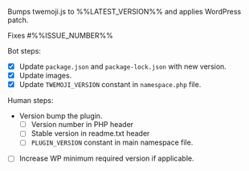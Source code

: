 Bumps twemoji.js to %%LATEST_VERSION%% and applies WordPress patch.

Fixes #%%ISSUE_NUMBER%%

Bot steps:

* [x] Update `package.json` and `package-lock.json` with new version.
* [x] Update images.
* [x] Update `TWEMOJI_VERSION` constant in `namespace.php` file.

Human steps:

* Version bump the plugin.
   * [ ] Version number in PHP header
   * [ ] Stable version in readme.txt header
   * [ ] `PLUGIN_VERSION` constant in main namespace file.
* [ ] Increase WP minimum required version if applicable.

